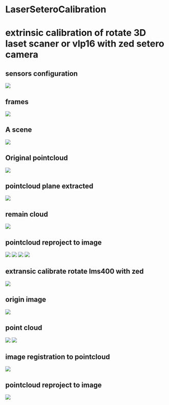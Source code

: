 # LaserSeteroCalibration
extrinsic calibration of rotate 3D laset scaner or vlp16 with zed setero camera
====

## sensors configuration
![](https://github.com/suijingfeng/LaserSeteroCalibration/blob/master/doc/sensor.JPG)

## frames
![](https://github.com/suijingfeng/LaserSeteroCalibration/blob/master/doc/frame_LaserStereoCalibration.jpg)

## A scene
![](https://github.com/suijingfeng/LaserSeteroCalibration/blob/master/doc/barrelDistortion.png)

## Original pointcloud
![](https://github.com/suijingfeng/LaserSeteroCalibration/blob/master/doc/pc8_ori.png)

## pointcloud plane extracted
![](https://github.com/suijingfeng/LaserSeteroCalibration/blob/master/doc/pc8_Plane.png)

## remain cloud
![](https://github.com/suijingfeng/LaserSeteroCalibration/blob/master/doc/pc8_remainCloud.png)


## pointcloud reproject to image
![](https://github.com/suijingfeng/LaserSeteroCalibration/blob/master/doc/ec6.JPG)
![](https://github.com/suijingfeng/LaserSeteroCalibration/blob/master/doc/ec7.JPG)
![](https://github.com/suijingfeng/LaserSeteroCalibration/blob/master/doc/ec10.JPG)
![](https://github.com/suijingfeng/LaserSeteroCalibration/blob/master/doc/ec11.JPG)


## extransic calibrate rotate lms400 with zed
![](https://github.com/suijingfeng/LaserSeteroCalibration/blob/master/results/lms400_ss109_zed.jpg)


## origin image
![](https://github.com/suijingfeng/LaserSeteroCalibration/blob/master/results/6/reim.png)

## point cloud
![](https://github.com/suijingfeng/LaserSeteroCalibration/blob/master/results/6/pc3d.jpg)
![](https://github.com/suijingfeng/LaserSeteroCalibration/blob/master/results/6/top_view.png)

## image registration to pointcloud
![](https://github.com/suijingfeng/LaserSeteroCalibration/blob/master/results/6/Screenshot%20from%202017-07-07%2011-05-02.png)

## pointcloud reproject to image
![](https://github.com/suijingfeng/LaserSeteroCalibration/blob/master/results/6/project06.png)


